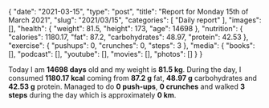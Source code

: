 {
    "date": "2021-03-15",
    "type": "post",
    "title": "Report for Monday 15th of March 2021",
    "slug": "2021\/03\/15",
    "categories": [
        "Daily report"
    ],
    "images": [],
    "health": {
        "weight": 81.5,
        "height": 173,
        "age": 14698
    },
    "nutrition": {
        "calories": 1180.17,
        "fat": 87.2,
        "carbohydrates": 48.97,
        "protein": 42.53
    },
    "exercise": {
        "pushups": 0,
        "crunches": 0,
        "steps": 3
    },
    "media": {
        "books": [],
        "podcast": [],
        "youtube": [],
        "movies": [],
        "photos": []
    }
}

Today I am <strong>14698 days</strong> old and my weight is <strong>81.5 kg</strong>. During the day, I consumed <strong>1180.17 kcal</strong> coming from <strong>87.2 g</strong> fat, <strong>48.97 g</strong> carbohydrates and <strong>42.53 g</strong> protein. Managed to do <strong>0 push-ups</strong>, <strong>0 crunches</strong> and walked <strong>3 steps</strong> during the day which is approximately <strong>0 km</strong>.